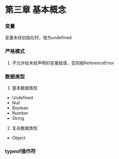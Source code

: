 # 第三章 基本概念

### 变量
变量未经初始化时，值为undefined

### 严格模式
1. 不允许给未经声明的变量赋值，否则报ReferenceError

### 数据类型
1. 基本数据类型
- Undefined
- Null
- Boolean
- Number
- String
2. 复杂数据类型
- Object

### typeof操作符
